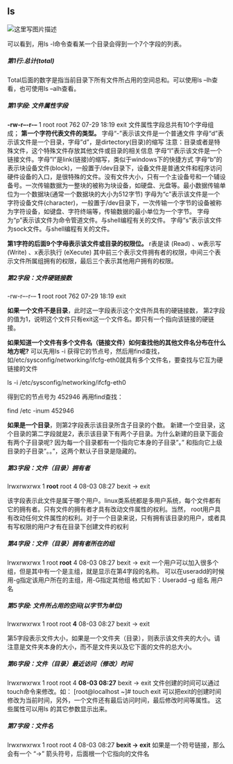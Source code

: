 ## ls

![这里写图片描述](https://img-blog.csdn.net/20180131142812045?watermark/2/text/aHR0cDovL2Jsb2cuY3Nkbi5uZXQvd2VpeGluXzM3OTk4NjQ3/font/5a6L5L2T/fontsize/400/fill/I0JBQkFCMA==/dissolve/70/gravity/SouthEast)

可以看到，用ls -l命令查看某一个目录会得到一个7个字段的列表。

##### 第1行:总计(total)

Total后面的数字是指当前目录下所有文件所占用的空间总和。可以使用ls –lh查看，也可使用ls –alh查看。

##### 第1字段: 文件属性字段

**-rw-r–-r-–** 1 root root 762 07-29 18:19 exit
文件属性字段总共有10个字母组成；
**第一个字符代表文件的类型。**
字母“-”表示该文件是一个普通文件
字母“d”表示该文件是一个目录，字母”d”，是dirtectory(目录)的缩写
注意：目录或者是特殊文件，这个特殊文件存放其他文件或目录的相关信息
字母“l”表示该文件是一个链接文件。字母”l”是link(链接)的缩写，类似于windows下的快捷方式
字母“b”的表示块设备文件(block)，一般置于/dev目录下，设备文件是普通文件和程序访问硬件设备的入口，是很特殊的文件。没有文件大小，只有一个主设备号和一个辅设备号。一次传输数据为一整块的被称为块设备，如硬盘、光盘等。最小数据传输单位为一个数据块(通常一个数据块的大小为512字节)
字母为“c”表示该文件是一个字符设备文件(character)，一般置于/dev目录下，一次传输一个字节的设备被称为字符设备，如键盘、字符终端等，传输数据的最小单位为一个字节。
字母为“p”表示该文件为命令管道文件。与shell编程有关的文件。
字母“s”表示该文件为sock文件。与shell编程有关的文件。

**第1字符的后面9个字母表示该文件或目录的权限位。**
r表是读 (Read) 、w表示写 (Write) 、x表示执行 (eXecute)
其中前三个表示文件拥有者的权限，中间三个表示文件所属组拥有的权限，最后三个表示其他用户拥有的权限。

##### 第2字段：文件硬链接数

-rw-r–-r-– **1** root root 762 07-29 18:19 exit

**如果一个文件不是目录**，此时这一字段表示这个文件所具有的硬链接数，
第2字段的值为1，说明这个文件只有exit这一个文件名。即只有一个指向该链接的硬链接。

**如果知道一个文件有多个文件名（链接文件）如何查找他的其他文件名分布在什么地方呢?**
可以先用ls -i 获得它的节点号，然后用find查找，如/etc/sysconfig/networking/ifcfg-eth0就具有多个文件名，要查找与它互为硬链接的文件

ls -i /etc/sysconfig/networking/ifcfg-eth0

得到它的节点号为 452946
再用find查找：

find /etc -inum 452946

**如果是一个目录**，则第2字段表示该目录所含子目录的个数。
新建一个空目录，这个目录的第二字段就是2，表示该目录下有两个子目录。为什么新建的目录下面会有两个子目录呢?
因为每一个目录都有一个指向它本身的子目录”。” 和指向它上级目录的子目录”。。”，这两个默认子目录是隐藏的。

##### 第3字段：文件（目录）拥有者

lrwxrwxrwx 1 **root** root 4 08-03 08:27 bexit -> exit

该字段表示此文件是属于哪个用户。linux类系统都是多用户系统，每个文件都有它的拥有者。只有文件的拥有者才具有改动文件属性的权利。当然， root用户具有改动任何文件属性的权利。对于一个目录来说，只有拥有该目录的用户，或者具有写权限的用户才有在目录下创建文件的权利

##### 第4字段：文件（目录）拥有者所在的组

lrwxrwxrwx 1 root **root** 4 08-03 08:27 bexit -> exit
一个用户可以加入很多个组，但是其中有一个是主组，就是显示在第4字段的名称。
可以在useradd的时候用-g指定该用户所在的主组，用-G指定其他组
格式如下：Useradd –g 组名 用户名

##### 第5字段: 文件所占用的空间(以字节为单位)

lrwxrwxrwx 1 root root **4** 08-03 08:27 bexit -> exit

第5字段表示文件大小，如果是一个文件夹（目录），则表示该文件夹的大小。请注意是文件夹本身的大小，而不是文件夹以及它下面的文件的总大小。

##### 第6字段：文件（目录）最近访问（修改）时间

lrwxrwxrwx 1 root root 4 **08-03 08:27** bexit -> exit
文件创建的时间可以通过touch命令来修改。如：
[root@localhost ~]# touch exit
可以把exit的创建时间修改为当前时间，另外，一个文件还有最后访问时间，最后修改时间等属性。
这些属性可以用ls 的其它参数显示出来。

##### 第7字段：文件名

lrwxrwxrwx 1 root root 4 08-03 08:27 **bexit -> exit**
如果是一个符号链接，那么会有一个 “->” 箭头符号，后面根一个它指向的文件名
